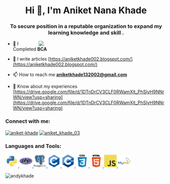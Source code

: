 <h1 align="center">Hi 👋, I'm Aniket Nana Khade</h1>
<h3 align="center">To secure position in a reputable organization to expand my learning knowledge and skill .</h3>
<img align="right" src="https://media.tenor.com/GfSX-u7VGM4AAAAC/coding.gif" width="400" />

- 🌱 I Completed **BCA**

- 📝 I write articles [https://aniketkhade002.blogspot.com/](https://aniketkhade002.blogspot.com/)

- 📫 How to reach me **aniketkhade132002@gmail.com**

- 📄 Know about my experiences [https://drive.google.com/file/d/1DTnDrCV3CLF0RWamXjt_PhSlyH9NNrWN/view?usp=sharing](https://drive.google.com/file/d/1DTnDrCV3CLF0RWamXjt_PhSlyH9NNrWN/view?usp=sharing)

<h3 align="left">Connect with me:</h3>
<p align="left">
<a href="https://linkedin.com/in/aniket-khade" target="blank"><img align="center" src="https://raw.githubusercontent.com/rahuldkjain/github-profile-readme-generator/master/src/images/icons/Social/linked-in-alt.svg" alt="aniket-khade" height="30" width="40" /></a>
<a href="https://instagram.com/aniket_khade_03" target="blank"><img align="center" src="https://raw.githubusercontent.com/rahuldkjain/github-profile-readme-generator/master/src/images/icons/Social/instagram.svg" alt="aniket_khade_03" height="30" width="40" /></a>
</p>

<h3 align="left">Languages and Tools:</h3>
<a href="https://www.python.org" target="_blank" rel="noreferrer"> <img src="https://raw.githubusercontent.com/devicons/devicon/master/icons/python/python-original.svg" alt="python" width="40" height="40"/> </a>
<a href="https://www.php.net" target="_blank" rel="noreferrer"> <img src="https://raw.githubusercontent.com/devicons/devicon/master/icons/php/php-original.svg" alt="php" width="40" height="40"/> </a> 
<a href="https://www.postgresql.org" target="_blank" rel="noreferrer"> <img src="https://raw.githubusercontent.com/devicons/devicon/master/icons/postgresql/postgresql-original-wordmark.svg" alt="postgresql" width="40" height="40"/> </a> 
 <a href="https://www.cprogramming.com/" target="_blank" rel="noreferrer"> <img src="https://raw.githubusercontent.com/devicons/devicon/master/icons/c/c-original.svg" alt="c" width="40" height="40"/> </a> <a href="https://www.w3schools.com/cpp/" target="_blank" rel="noreferrer"> <img src="https://raw.githubusercontent.com/devicons/devicon/master/icons/cplusplus/cplusplus-original.svg" alt="cplusplus" width="40" height="40"/> </a> <a href="https://www.w3schools.com/css/" target="_blank" rel="noreferrer"> <img src="https://raw.githubusercontent.com/devicons/devicon/master/icons/css3/css3-original-wordmark.svg" alt="css3" width="40" height="40"/> </a> <a href="https://www.w3.org/html/" target="_blank" rel="noreferrer"> <img src="https://raw.githubusercontent.com/devicons/devicon/master/icons/html5/html5-original-wordmark.svg" alt="html5" width="40" height="40"/> </a> <a href="https://developer.mozilla.org/en-US/docs/Web/JavaScript" target="_blank" rel="noreferrer"> <img src="https://raw.githubusercontent.com/devicons/devicon/master/icons/javascript/javascript-original.svg" alt="javascript" width="40" height="40"/> </a> <a href="https://www.mysql.com/" target="_blank" rel="noreferrer"> <img src="https://raw.githubusercontent.com/devicons/devicon/master/icons/mysql/mysql-original-wordmark.svg" alt="mysql" width="40" height="40"/> </a>  

<p><img align="center" src="https://github-readme-stats.vercel.app/api/top-langs?username=andykhade&show_icons=true&locale=en&layout=compact" alt="andykhade" /></p>
